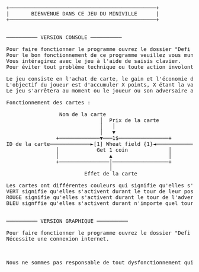 <pre>
+───────────────────────────────────────────────+
|       BIENVENUE DANS CE JEU DU MINIVILLE      |
+───────────────────────────────────────────────+


────────── VERSION CONSOLE ──────────

Pour faire fonctionner le programme ouvrez le dossier "Defi Miniville (Console)" puis cliquez sur l'executable "Defi Miniville.exe"
Pour le bon fonctionnement de ce programme veuillez vous munir d'un clavier.
Vous intéragirez avec le jeu à l'aide de saisis clavier.
Pour éviter tout problème technique ou toute action involontaire, veuillez n'effectuer des saisis clavier que quand elles vous sont demandées.

Le jeu consiste en l'achat de carte, le gain et l'économie de points pour atteindre la victoire.
L'objectif du joueur est d'accumuler X points, X étant la valeur choisi au début du jeu.
Le jeu s'arrêtera au moment ou le joueur ou son adversaire aura atteint les conditions de victoire.

Fonctionnement des cartes :

                 Nom de la carte
                              │  Prix de la carte
                              │   │
                              │   ▼
                +─────────────▼───1$────────────────+
ID de la carte─────────────►[1] Wheat field {1}◄────────────Valeur(s) d'activation de la carte
                │            Get 1 coin             │
                │                ▲                  │
                +────────────────│──────────────────+
                                 │
                         Effet de la carte

Les cartes ont différentes couleurs qui signifie qu'elles s'activent à différent moment :
VERT signifie qu'elles s'activent durant le tour de leur possesseur
ROUGE signifie qu'elles s'activent durant le tour de l'adversaire
BLEU signffie qu'elles s'activent durant n'importe quel tour


────────── VERSION GRAPHIQUE ──────────

Pour faire fonctionner le programme ouvrez le dossier "Defi Miniville (Interface Graphique)" puis rendez-vous dans "bin/Debug/netcoreapp3.1" puis cliquez sur l'exécutable.W
Nécessite une connexion internet.



Nous ne sommes pas responsable de tout dysfonctionnement qui surviendraient après l'installation de notre programme.
</pre>
